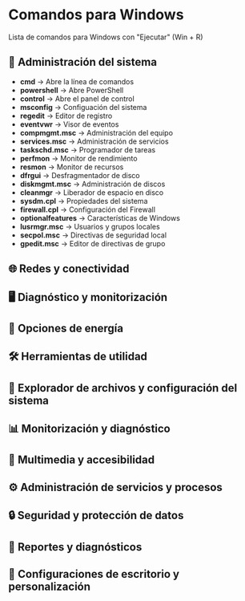 # Comandos para Windows
Lista de comandos para Windows con "Ejecutar" (Win + R)

## :wrench: Administración del sistema
- **cmd** -> Abre la línea de comandos
- **powershell** -> Abre PowerShell
- **control** -> Abre el panel de control
- **msconfig** -> Configuación del sistema
- **regedit** -> Editor de registro
- **eventvwr** -> Visor de eventos
- **compmgmt.msc** -> Administración del equipo
- **services.msc** -> Administración de servicios
- **taskschd.msc** -> Programador de tareas
- **perfmon** -> Monitor de rendimiento
- **resmon** -> Monitor de recursos
- **dfrgui** -> Desfragmentador de disco
- **diskmgmt.msc** -> Administración de discos
- **cleanmgr** -> Liberador de espacio en disco
- **sysdm.cpl** -> Propiedades del sistema
- **firewall.cpl** -> Configuración del Firewall
- **optionalfeatures** -> Características de Windows
- **lusrmgr.msc** -> Usuarios y grupos locales
- **secpol.msc** -> Directivas de seguridad local
- **gpedit.msc** -> Editor de directivas de grupo

## :globe_with_meridians: Redes y conectividad

## :desktop_computer: Diagnóstico y monitorización

## :battery: Opciones de energía

## :hammer_and_wrench: Herramientas de utilidad

## :open_file_folder: Explorador de archivos y configuración del sistema

## :bar_chart: Monitorización y diagnóstico

## :musical_note: Multimedia y accesibilidad

## :gear: Administración de servicios y procesos

## :lock: Seguridad y protección de datos

## :memo: Reportes y diagnósticos

## :art: Configuraciones de escritorio y personalización

